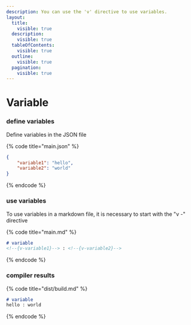 ```yaml
---
description: You can use the 'v' directive to use variables.
layout:
  title:
    visible: true
  description:
    visible: true
  tableOfContents:
    visible: true
  outline:
    visible: true
  pagination:
    visible: true
---
```


# Variable

### define variables

Define variables in the JSON file

{% code title="main.json" %}
```json
{
    "variable1": "hello",
    "variable2": "world"
}
```
{% endcode %}

### use variables

To use variables in a markdown file, it is necessary to start with the "v -" directive

{% code title="main.md" %}
```markdown
# variable
<!--{v-variable1}--> : <!--{v-variable2}-->
```
{% endcode %}

### compiler results

{% code title="dist/build.md" %}
```markdown
# variable
hello : world
```
{% endcode %}
